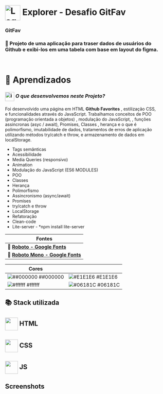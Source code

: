 # <img src="https://imgur.com/X4HdxWx.png"  width="50px" align="center" alt="Logo Explorer em formato de Hexagono Azul com detalhes azul claro"> Explorer - Desafio GitFav

### **GitFav**

### 📌 Projeto de uma aplicação para traser dados de usuários do Github e exibi-los em uma tabela com base em layout do figma.

# <br>:book: Aprendizados

### <img src="https://imgur.com/VhTBbHg.png" alt="imagem de um notebook" align="center" width="30px"> _**O que desenvolvemos neste Projeto?**_

 Foi desenvolvido uma página em HTML **Github Favorites** , estilização CSS, e funcionalidades através do JavaScript. Trabalhamos conceitos de POO (programação orientada a objetos) , modulação do JavaScript, , funções assincronas (asyc / await), Promises, Classes , herança e o que é polimorfismo, imutabilidade de dados, tratamentos de erros de aplicação utilizando métodos try/catch e throw, e armazenamento de dados em localStorage.


-  Tags semânticas
-  Acessibilidade
-  Media Queries (responsivo)
-  Animation
-  Modulação do JavaScript (ES6 MODULES)
-  POO
-  Classes
-  Herança
-  Polimorfismo
-  Assincronismo (async/await)
-  Promises
-  try/catch e throw
-  LocalStorage
-  Refatoração
-  Clean-code
-  Lite-server - *npm install lite-server

| **Fontes** |
| ----------------- | 
| 🔗 **[Roboto - Google Fonts](https://fonts.google.com/specimen/Roboto)** |
| 🔗 **[Roboto Mono - Google Fonts](https://fonts.google.com/specimen/Roboto+Mono)** |
    

| **Cores**               |                                                 |
| ----------------- | ---------------------------------------------------------------- |
| ![##000000](http://via.placeholder.com/12/#000000?text=+) ##000000 | ![#E1E1E6](http://via.placeholder.com/12/E1E1E6?text=+) #E1E1E6 |      
| ![#ffffff](http://via.placeholder.com/12/ffffff?text=+) #ffffff |  ![#06181C](http://via.placeholder.com/12/06181C?text=+) #06181C  | ![#065E7C](http://via.placeholder.com/12/065E7C?text=+) #065E7C | ![#092D38](http://via.placeholder.com/12/092D38?text=+) #092D38 | ![#4A808C](http://via.placeholder.com/12/4A808C?text=+) #4A808C | |

## 📚 Stack utilizada

## <img src="https://imgur.com/JvOmHZg.png" width="42px" align="center">  **HTML**
## <img src="https://imgur.com/dsdsHjr.png" width="42px" align="center">  **CSS**
## <img src="" width="42px" align="center">  **JS**


## Screenshots

<img src="">